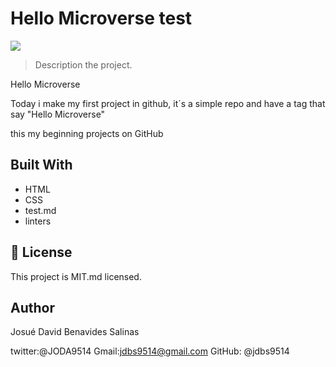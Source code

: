 # Hello Microverse test
![](https://img.shields.io/badge/Microverse-blueviolet)


> Description the project.

Hello Microverse

Today i make my first project in github, it´s a simple repo and have a 
tag that say "Hello Microverse"

this my beginning projects on GitHub


## Built With

- HTML
- CSS
- test.md
- linters 



## 📝 License

This project is MIT.md licensed.

## Author

Josué David Benavides Salinas

twitter:@JODA9514
Gmail:jdbs9514@gmail.com
GitHub: @jdbs9514
